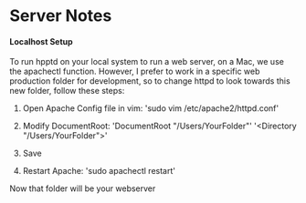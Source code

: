 # Server Notes


#### Localhost Setup

To run hpptd on your local system to run a web server, on a Mac, we use the apachectl function. However, I prefer to work in a specific web production folder for development, so to change httpd to look towards this new folder, follow these steps:

1. Open Apache Config file in vim: 'sudo vim /etc/apache2/httpd.conf'

2. Modify DocumentRoot:
	'DocumentRoot "/Users/YourFolder"'
	'<Directory "/Users/YourFolder">'

3. Save

4. Restart Apache: 'sudo apachectl restart'

Now that folder will be your webserver 


